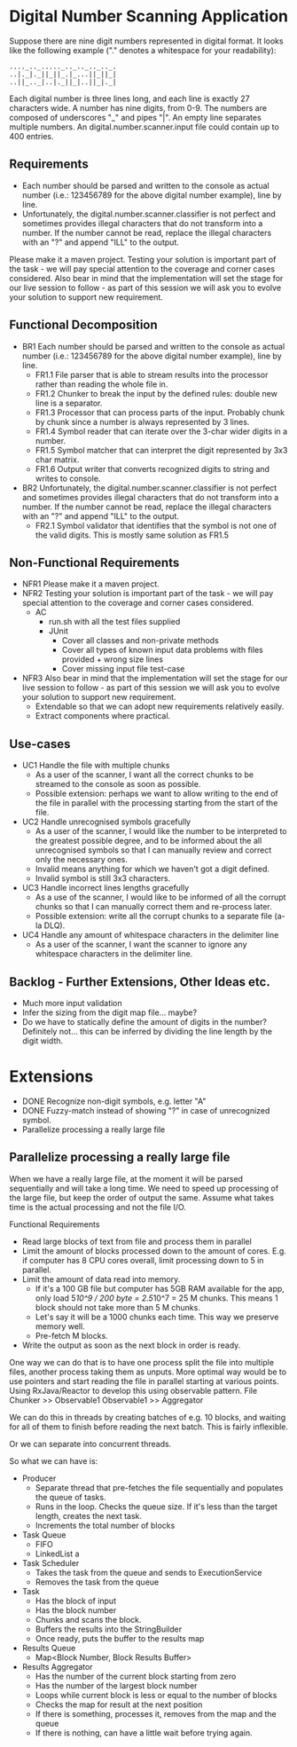 # Digital Number Scanning Application

Suppose there are nine digit numbers represented in digital format.
It looks like the following example ("." denotes a whitespace for your readability):

```text
...._.._....._.._.._.._.._.
..|._|._||_||_.|_...||_||_|
..||_.._|..|._||_|..||_|._|
```

Each digital number is three lines long, and each line is exactly 27 characters wide.
A number has nine digits, from 0-9.
The numbers are composed of underscores "_" and pipes "|".
An empty line separates multiple numbers.
An digital.number.scanner.input file could contain up to 400 entries.

## Requirements
* Each number should be parsed and written to the console as actual number (i.e.: 123456789 for the above digital number example), line by line.
* Unfortunately, the digital.number.scanner.classifier is not perfect and sometimes provides illegal characters that do not transform into a number.
If the number cannot be read, replace the illegal characters with an "?" and append "ILL" to the output.

Please make it a maven project. Testing your solution is important part of the task - we will pay special attention to the coverage and corner cases considered.
Also bear in mind that the implementation will set the stage for our live session to follow - as part of this session we will ask you to evolve your solution to support new requirement.

## Functional Decomposition
* BR1 Each number should be parsed and written to the console as actual number (i.e.: 123456789 for the above digital number example), line by line.
  * FR1.1 File parser that is able to stream results into the processor rather than reading the whole file in.
  * FR1.2 Chunker to break the input by the defined rules: double new line is a separator.
  * FR1.3 Processor that can process parts of the input. Probably chunk by chunk since a number is always represented by 3 lines.
  * FR1.4 Symbol reader that can iterate over the 3-char wider digits in a number.
  * FR1.5 Symbol matcher that can interpret the digit represented by 3x3 char matrix.
  * FR1.6 Output writer that converts recognized digits to string and writes to console.
* BR2 Unfortunately, the digital.number.scanner.classifier is not perfect and sometimes provides illegal characters that do not transform into a number.
If the number cannot be read, replace the illegal characters with an "?" and append "ILL" to the output.
  * FR2.1 Symbol validator that identifies that the symbol is not one of the valid digits. This is mostly same solution as FR1.5

## Non-Functional Requirements
* NFR1 Please make it a maven project. 
* NFR2 Testing your solution is important part of the task - we will pay special attention to the coverage and corner cases considered.
  * AC 
    * run.sh with all the test files supplied
    * JUnit
      * Cover all classes and non-private methods
      * Cover all types of known input data problems with files provided + wrong size lines
      * Cover missing input file test-case
* NFR3 Also bear in mind that the implementation will set the stage for our live session to follow - as part of this session we will ask you to evolve your solution to support new requirement.
  * Extendable so that we can adopt new requirements relatively easily.
  * Extract components where practical.

## Use-cases
* UC1 Handle the file with multiple chunks
  * As a user of the scanner, I want all the correct chunks to be streamed to the console as soon as possible.
  * Possible extension: perhaps we want to allow writing to the end of the file in parallel with the processing starting from the start of the file.
* UC2 Handle unrecognised symbols gracefully
  * As a user of the scanner, I would like the number to be interpreted to the greatest possible degree, and to be informed about the all unrecognised symbols so that I can manually review and correct only the necessary ones. 
  * Invalid means anything for which we haven't got a digit defined.
  * Invalid symbol is still 3x3 characters.
* UC3 Handle incorrect lines lengths gracefully
  * As a use of the scanner, I would like to be informed of all the corrupt chunks so that I can manually correct them and re-process later.
  * Possible extension: write all the corrupt chunks to a separate file (a-la DLQ).
* UC4 Handle any amount of whitespace characters in the delimiter line
  * As a user of the scanner, I want the scanner to ignore any whitespace characters in the delimiter line.
  
## Backlog - Further Extensions, Other Ideas etc.
* Much more input validation
* Infer the sizing from the digit map file... maybe?
* Do we have to statically define the amount of digits in the number? Definitely not... this can be inferred by dividing the line length by the digit width.

# Extensions
* DONE Recognize non-digit symbols, e.g. letter "A"
* DONE Fuzzy-match instead of showing "?" in case of unrecognized symbol.
* Parallelize processing a really large file

## Parallelize processing a really large file
When we have a really large file, at the moment it will be parsed sequentially and will take a long time. 
We need to speed up processing of the large file, but keep the order of output the same.
Assume what takes time is the actual processing and not the file I/O.

Functional Requirements
* Read large blocks of text from file and process them in parallel
* Limit the amount of blocks processed down to the amount of cores. E.g. if computer has 8 CPU cores overall, limit processing down to 5 in parallel.
* Limit the amount of data read into memory. 
  * If it's a 100 GB file but computer has 5GB RAM available for the app, only load 5*10^9 / 200 byte = 2.5*10^7 = 25 M chunks. This means 1 block should not take more than 5 M chunks.
  * Let's say it will be a 1000 chunks each time. This way we preserve memory well.
  * Pre-fetch M blocks.
* Write the output as soon as the next block in order is ready.

One way we can do that is to have one process split the file into multiple files, another process taking them as unputs.
More optimal way would be to use pointers and start reading the file in parallel starting at various points.
Using RxJava/Reactor to develop this using observable pattern.
File Chunker >> Observable1
Observable1 >> Aggregator

We can do this in threads by creating batches of e.g. 10 blocks, and waiting for all of them to finish before reading the next batch. This is fairly inflexible.

Or we can separate into concurrent threads.

So what we can have is:
* Producer
  * Separate thread that pre-fetches the file sequentially and populates the queue of tasks.
  * Runs in the loop. Checks the queue size. If it's less than the target length, creates the next task.
  * Increments the total number of blocks
* Task Queue
  * FIFO
  * LinkedList a 
* Task Scheduler
  * Takes the task from the queue and sends to ExecutionService
  * Removes the task from the queue
* Task
  * Has the block of input
  * Has the block number
  * Chunks and scans the block.
  * Buffers the results into the StringBuilder
  * Once ready, puts the buffer to the results map
* Results Queue
  * Map<Block Number, Block Results Buffer>
* Results Aggregator
  * Has the number of the current block starting from zero
  * Has the number of the largest block number
  * Loops while current block is less or equal to the number of blocks
  * Checks the map for result at the next position
  * If there is something, processes it, removes from the map and the queue
  * If there is nothing, can have a little wait before trying again.
  


